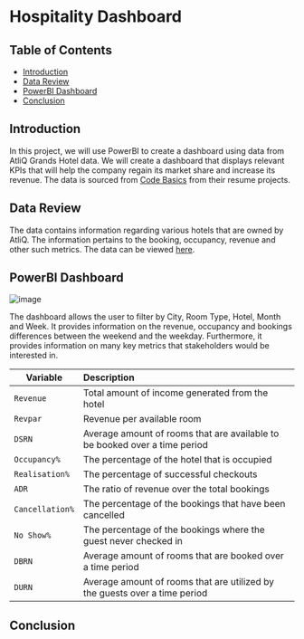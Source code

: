 # Hospitality Dashboard

## Table of Contents
* [Introduction](#introduction)
* [Data Review](#data-review)
* [PowerBI Dashboard](#powerbi-dashboard)
* [Conclusion](#conclusion)

## Introduction

In this project, we will use PowerBI to create a dashboard using data from AtliQ Grands Hotel data. We will create a dashboard that displays relevant KPIs that will help the company regain its market share and increase its revenue. The data is sourced from [Code Basics](https://codebasics.io/) from their resume projects.

## Data Review

The data contains information regarding various hotels that are owned by AtliQ. The information pertains to the booking, occupancy, revenue and other such metrics. The data can be viewed [here](https://github.com/jidafan/Hospitality-Dashboard/tree/main/Input%20Files).

## PowerBI Dashboard

![image](https://github.com/jidafan/Hospitality-Dashboard/assets/141703009/04996c96-f222-407b-853a-2f1686d3b842)

The dashboard allows the user to filter by City, Room Type, Hotel, Month and Week. It provides information on the revenue, occupancy and bookings differences between the weekend and the weekday. Furthermore, it provides information on many key metrics that stakeholders would be interested in.

| Variable      | Description           | 
| ------------- |:---------------------| 
| `Revenue`     | Total amount of income generated from the hotel    |
| `Revpar`     | Revenue per available room   |   
| `DSRN` | Average amount of rooms that are available to be booked over a time period                              |
| `Occupancy%`     | The percentage of the hotel that is occupied   |
| `Realisation%`     | The percentage of successful checkouts    |   
| `ADR` | The ratio of revenue over the total bookings                                 |
| `Cancellation%`     | The percentage of the bookings that have been cancelled   |
| `No Show%`     | The percentage of the bookings where the guest never checked in      |   
| `DBRN` | Average amount of rooms that are booked over a time period                 |
| `DURN` | Average amount of rooms that are utilized by the guests over a time period          |
## Conclusion
